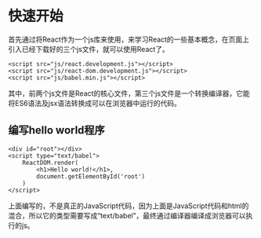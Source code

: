 # 快速开始

首先通过将React作为一个js库来使用，来学习React的一些基本概念，在页面上引入已经下载好的三个js文件，就可以使用React了。

```
<script src="js/react.development.js"></script>
<script src="js/react-dom.development.js"></script>
<script src="js/babel.min.js"></script>

```
其中，前两个js文件是React的核心文件，第三个js文件是一个转换编译器，它能将ES6语法及jsx语法转换成可以在浏览器中运行的代码。

## 编写hello world程序

```
<div id="root"></div>
<script type="text/babel">    
    ReactDOM.render(
        <h1>Hello world!</h1>,
        document.getElementById('root')
    )   
</script>
```
上面编写的，不是真正的JavaScript代码，因为上面是JavaScript代码和html的混合，所以它的类型需要写成“text/babel”，最终通过编译器编译成浏览器可以执行的js。
